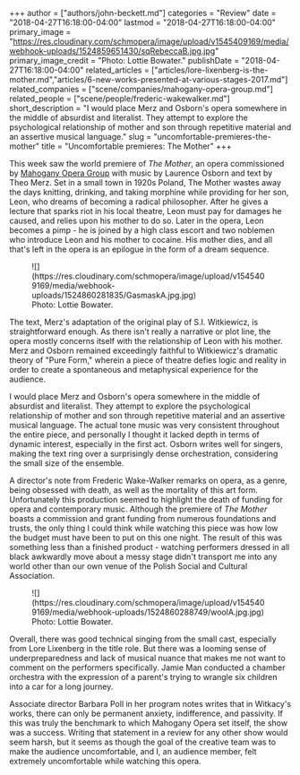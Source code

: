 +++
author = ["authors/john-beckett.md"]
categories = "Review"
date = "2018-04-27T16:18:00-04:00"
lastmod = "2018-04-27T16:18:00-04:00"
primary_image = "https://res.cloudinary.com/schmopera/image/upload/v1545409169/media/webhook-uploads/1524859651430/sqRebeccaB.jpg.jpg"
primary_image_credit = "Photo: Lottie Bowater."
publishDate = "2018-04-27T16:18:00-04:00"
related_articles = ["articles/lore-lixenberg-is-the-mother.md","articles/6-new-works-presented-at-various-stages-2017.md"]
related_companies = ["scene/companies/mahogany-opera-group.md"]
related_people = ["scene/people/frederic-wakewalker.md"]
short_description = "I would place Merz and Osborn&#039;s opera somewhere in the middle of absurdist and literalist. They attempt to explore the psychological relationship of mother and son through repetitive material and an assertive musical language."
slug = "uncomfortable-premieres-the-mother"
title = "Uncomfortable premieres: The Mother"
+++

This week saw the world premiere of *The Mother*, an opera commissioned by [Mahogany Opera Group](/scene/people/mahogany-opera-group/) with music by Laurence Osborn and text by Theo Merz. Set in a small town in 1920s Poland, The Mother wastes away the days knitting, drinking, and taking morphine while providing for her son, Leon, who dreams of becoming a radical philosopher. After he gives a lecture that sparks riot in his local theatre, Leon must pay for damages he caused, and relies upon his mother to do so. Later in the opera, Leon becomes a pimp - he is joined by a high class escort and two noblemen who introduce Leon and his mother to cocaine. His mother dies, and all that's left in the opera is an epilogue in the form of a dream sequence.

<figure data-type="image">
![](https://res.cloudinary.com/schmopera/image/upload/v1545409169/media/webhook-uploads/1524860281835/GasmaskA.jpg.jpg)
<figcaption>Photo: Lottie Bowater.</figcaption>
</figure>

The text, Merz's adaptation of the original play of S.I. Witkiewicz, is straightforward enough. As there isn't really a narrative or plot line, the opera mostly concerns itself with the relationship of Leon with his mother. Merz and Osborn remained exceedingly faithful to Witkiewicz's dramatic theory of "Pure Form," wherein a piece of theatre defies logic and reality in order to create a spontaneous and metaphysical experience for the audience.

I would place Merz and Osborn's opera somewhere in the middle of absurdist and literalist. They attempt to explore the psychological relationship of mother and son through repetitive material and an assertive musical language. The actual tone music was very consistent throughout the entire piece, and personally I thought it lacked depth in terms of dynamic interest, especially in the first act. Osborn writes well for singers, making the text ring over a surprisingly dense orchestration, considering the small size of the ensemble.

A director's note from Frederic Wake-Walker remarks on opera, as a genre, being obsessed with death, as well as the mortality of this art form. Unfortunately this production seemed to highlight the death of funding for opera and contemporary music. Although the premiere of *The Mother* boasts a commission and grant funding from numerous foundations and trusts, the only thing I could think while watching this piece was how low the budget must have been to put on this one night. The result of this was something less than a finished product - watching performers dressed in all black awkwardly move about a messy stage didn't transport me into any world other than our own venue of the Polish Social and Cultural Association.

<figure data-type="image">
![](https://res.cloudinary.com/schmopera/image/upload/v1545409169/media/webhook-uploads/1524860288749/woolA.jpg.jpg)
<figcaption>Photo: Lottie Bowater.</figcaption>
</figure>

Overall, there was good technical singing from the small cast, especially from Lore Lixenberg in the title role. But there was a looming sense of underpreparedness and lack of musical nuance that makes me not want to comment on the performers specifically. Jamie Man conducted a chamber orchestra with the expression of a parent's trying to wrangle six children into a car for a long journey.

Associate director Barbara Poll in her program notes writes that in Witkacy's works, there can only be permanent anxiety, indifference, and passivity. If this was truly the benchmark to which Mahogany Opera set itself, the show was a success. Writing that statement in a review for any other show would seem harsh, but it seems as though the goal of the creative team was to make the audience uncomfortable, and I, an audience member, felt extremely uncomfortable while watching this opera.
